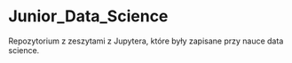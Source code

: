 # Junior_Data_Science
Repozytorium z zeszytami z Jupytera, które były zapisane przy nauce data science. 
